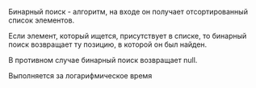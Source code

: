 Бинарный поиск - алгоритм, на входе он получает отсортированный список элементов.

Если элемент, который ищется, присутствует в списке, то бинарный поиск возвращает ту позицию, в которой он был найден.

В противном случае бинарный поиск возвращает null.

Выполняется за логарифмическое время